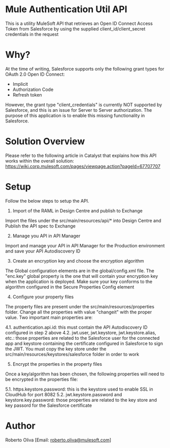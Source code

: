# Mule Authentication Util API

This is a utility MuleSoft API that retrieves an Open ID Connect Access Token from Salesforce by using the supplied client_id/client_secret credentials in the request

# Why?

At the time of writing, Salesforce supports only the following grant types for OAuth 2.0 Open ID Connect:

- Implicit
- Authorization Code
- Refresh token

However, the grant type "client_credentials" is currently NOT supported by Salesforce, and this is an issue for Server to Server authorization. The purpose of this application is to enable this missing functionality in Salesforce.

# Solution Overview

Please refer to the following article in Catalyst that explains how this API works within the overall solution: https://wiki.corp.mulesoft.com/pages/viewpage.action?pageId=67707707

# Setup

Follow the below steps to setup the API.

1. Import of the RAML in Design Centre and publish to Exchange

Import the files under the src/main/resources/api/* into Design Centre and Publish the API spec to Exchange

2. Manage you API in API Manager

Import and manage your API in API Manager for the Production environment and save your API Autodiscovery ID

3. Create an encryption key and choose the encryption algorithm

The Global configuration elements are in the global/config.xml file. The "enc.key" global property is the one that will contain your encryption key when the application is deployed. Make sure your key conforms to the algorithm configured in the Secure Properties Config element

4. Configure your property files

The property files are present under the src/main/resources/properties folder. Change all the properties with value "changeit" with the proper value. Two important main properties are:

  4.1. authentication.api.id: this must contain the API Autodiscovery ID configured in step 2 above
  4.2. jwt.user, jwt.keystore, jwt.keystore.alias, etc.: those properties are related to the Salesforce user for the connected app and keystore containing the certificate configured in Salesforce to sign the JWT. You must copy the key store under the src/main/resources/keystores/salesforce folder in order to work

5. Encrypt the properties in the property files

Once a key/algorithm has been chosen, the following properties will need to be encrypted in the properties file:

  5.1. https.keystore.password: this is the keystore used to enable SSL in CloudHub for port 8082 
  5.2. jwt.keystore.password and keystore.key.password: those properties are related to the key store and key passord for the Salesforce certificate


# Author
Roberto Oliva [Email: roberto.oliva@mulesoft.com]
